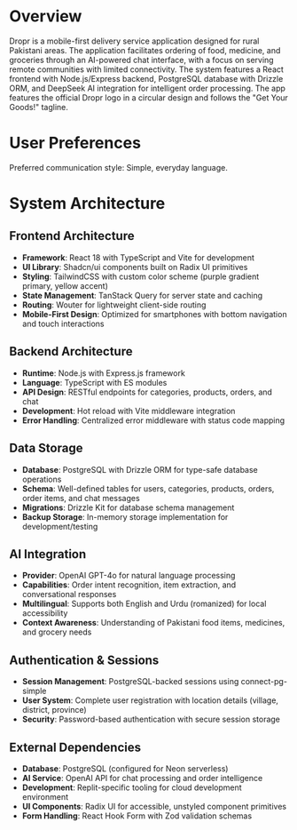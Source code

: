 # Overview

Dropr is a mobile-first delivery service application designed for rural Pakistani areas. The application facilitates ordering of food, medicine, and groceries through an AI-powered chat interface, with a focus on serving remote communities with limited connectivity. The system features a React frontend with Node.js/Express backend, PostgreSQL database with Drizzle ORM, and DeepSeek AI integration for intelligent order processing. The app features the official Dropr logo in a circular design and follows the "Get Your Goods!" tagline.

# User Preferences

Preferred communication style: Simple, everyday language.

# System Architecture

## Frontend Architecture
- **Framework**: React 18 with TypeScript and Vite for development
- **UI Library**: Shadcn/ui components built on Radix UI primitives
- **Styling**: TailwindCSS with custom color scheme (purple gradient primary, yellow accent)
- **State Management**: TanStack Query for server state and caching
- **Routing**: Wouter for lightweight client-side routing
- **Mobile-First Design**: Optimized for smartphones with bottom navigation and touch interactions

## Backend Architecture
- **Runtime**: Node.js with Express.js framework
- **Language**: TypeScript with ES modules
- **API Design**: RESTful endpoints for categories, products, orders, and chat
- **Development**: Hot reload with Vite middleware integration
- **Error Handling**: Centralized error middleware with status code mapping

## Data Storage
- **Database**: PostgreSQL with Drizzle ORM for type-safe database operations
- **Schema**: Well-defined tables for users, categories, products, orders, order items, and chat messages
- **Migrations**: Drizzle Kit for database schema management
- **Backup Storage**: In-memory storage implementation for development/testing

## AI Integration
- **Provider**: OpenAI GPT-4o for natural language processing
- **Capabilities**: Order intent recognition, item extraction, and conversational responses
- **Multilingual**: Supports both English and Urdu (romanized) for local accessibility
- **Context Awareness**: Understanding of Pakistani food items, medicines, and grocery needs

## Authentication & Sessions
- **Session Management**: PostgreSQL-backed sessions using connect-pg-simple
- **User System**: Complete user registration with location details (village, district, province)
- **Security**: Password-based authentication with secure session storage

## External Dependencies
- **Database**: PostgreSQL (configured for Neon serverless)
- **AI Service**: OpenAI API for chat processing and order intelligence
- **Development**: Replit-specific tooling for cloud development environment
- **UI Components**: Radix UI for accessible, unstyled component primitives
- **Form Handling**: React Hook Form with Zod validation schemas